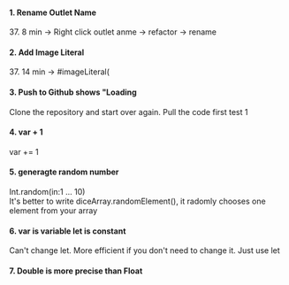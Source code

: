 <h4>1. Rename Outlet Name</h4>
37. 8 min -> Right click outlet anme -> refactor -> rename
<h4>2. Add Image Literal</h4> 
37. 14 min -> #imageLiteral(
<h4>3. Push to Github shows "Loading</h4>
Clone the repository and start over again. Pull the code first test 1
<h4>4. var + 1 </h4> var += 1
<h4>5. generagte random number </h4> Int.random(in:1 ... 10) <br> It's better to write diceArray.randomElement(), it radomly chooses one element from your array
<h4>6. var is variable let is constant </h4> Can't change let. More efficient if you don't need to change it. Just use let
<h4>7. Double is more precise than Float </h4> 
